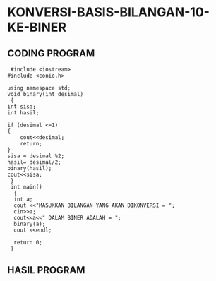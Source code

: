 # KONVERSI-BASIS-BILANGAN-10-KE-BINER

## CODING PROGRAM

     #include <iostream>
    #include <conio.h>

    using namespace std;
    void binary(int desimal)
     {
    int sisa;
    int hasil;

    if (desimal <=1)
    {
        cout<<desimal;
        return;
    }
    sisa = desimal %2;
    hasil= desimal/2;
    binary(hasil);
    cout<<sisa;
     }
     int main()
      {
      int a;
      cout <<"MASUKKAN BILANGAN YANG AKAN DIKONVERSI = ";
      cin>>a;
      cout<<a<<" DALAM BINER ADALAH = ";
      binary(a);
      cout <<endl;

      return 0;
     }

## HASIL PROGRAM
